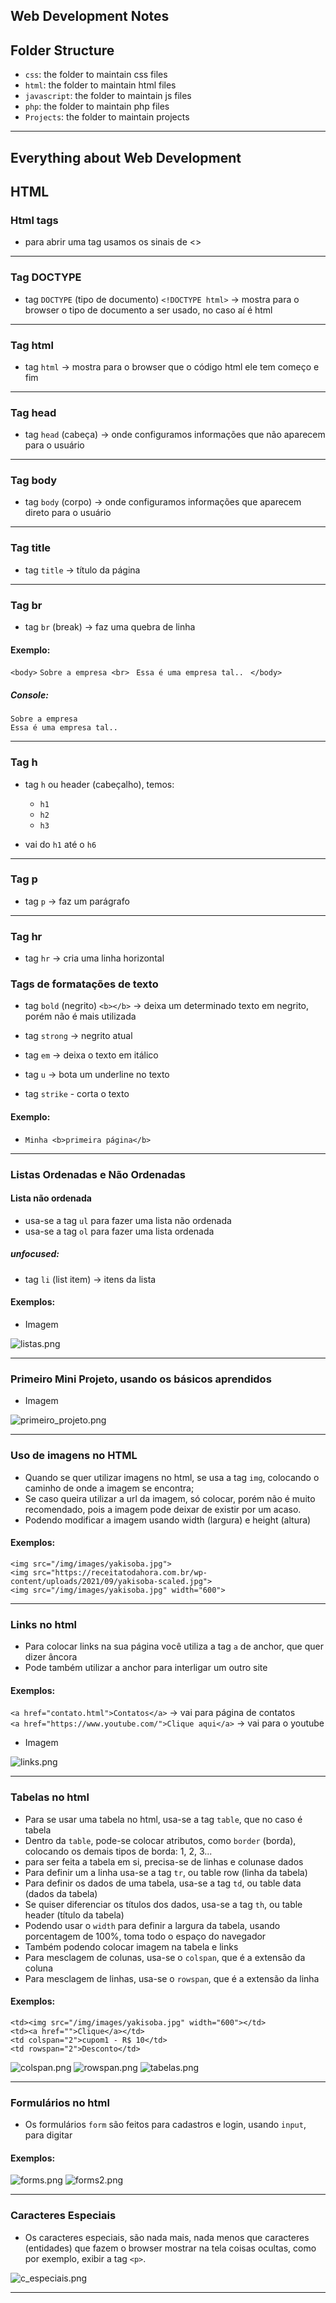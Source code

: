 ## Web Development Notes

## Folder Structure

- `css`: the folder to maintain css files
- `html`: the folder to maintain html files
- `javascript`: the folder to maintain js files
- `php`: the folder to maintain php files
- `Projects`: the folder to maintain projects

---

## Everything about Web Development

## HTML

### Html tags

- para abrir uma tag usamos os sinais de <>

---

### Tag DOCTYPE

- tag `DOCTYPE` (tipo de documento) `<!DOCTYPE html>` -> mostra para o browser o tipo de documento a ser usado, no caso aí é html

---

### Tag html

- tag `html` -> mostra para o browser que o código html ele tem começo e fim

---

### Tag head

- tag `head` (cabeça) -> onde configuramos informações que não aparecem para o usuário

---

### Tag body

- tag `body` (corpo) -> onde configuramos informações que aparecem direto para o usuário

---

### Tag title

- tag `title` -> título da página

---

### Tag br

- tag `br` (break) -> faz uma quebra de linha

#### Exemplo:

`<body>`
`Sobre a empresa <br> `
`Essa é uma empresa tal.. `
`</body>`

##### Console:

    Sobre a empresa
    Essa é uma empresa tal..

---

### Tag h

- tag `h` ou header (cabeçalho), temos:

  - `h1`
  - `h2`
  - `h3`

- vai do `h1` até o `h6`

---

### Tag p

- tag `p` -> faz um parágrafo

---

### Tag hr

- tag `hr` -> cria uma linha horizontal

### Tags de formatações de texto

- tag `bold` (negrito) `<b></b>` -> deixa um determinado texto em negrito, porém não é mais utilizada

- tag `strong` -> negrito atual

- tag `em` -> deixa o texto em itálico

- tag `u` -> bota um underline no texto

- tag `strike` - corta o texto

#### Exemplo:

- `Minha <b>primeira página</b>`

---

### Listas Ordenadas e Não Ordenadas

#### Lista não ordenada

- usa-se a tag `ul` para fazer uma lista não ordenada
- usa-se a tag `ol` para fazer uma lista ordenada

##### unfocused:

- tag `li` (list item) -> itens da lista

#### Exemplos:

- Imagem

![listas.png](img/images_readme/listas.png)

---

### Primeiro Mini Projeto, usando os básicos aprendidos

- Imagem

![primeiro_projeto.png](img/images_readme/primeiro_projeto.png)

---

### Uso de imagens no HTML

- Quando se quer utilizar imagens no html, se usa a tag `img`, colocando o caminho de onde a imagem se encontra;
- Se caso queira utilizar a url da imagem, só colocar, porém não é muito recomendado, pois a imagem pode deixar de existir por um acaso.
- Podendo modificar a imagem usando width (largura) e height (altura)

#### Exemplos:

`<img src="/img/images/yakisoba.jpg">` <br>
`<img src="https://receitatodahora.com.br/wp-content/uploads/2021/09/yakisoba-scaled.jpg">` <br>
`<img src="/img/images/yakisoba.jpg" width="600">`

---

### Links no html

- Para colocar links na sua página você utiliza a tag `a` de anchor, que quer dizer âncora
- Pode também utilizar a anchor para interligar um outro site

#### Exemplos:

`<a href="contato.html">Contatos</a>` -> vai para página de contatos <br>
`<a href="https://www.youtube.com/">Clique aqui</a>` -> vai para o youtube

- Imagem

![links.png](img/images_readme/links.png)

---

### Tabelas no html

- Para se usar uma tabela no html, usa-se a tag `table`, que no caso é tabela
- Dentro da `table`, pode-se colocar atributos, como `border` (borda), colocando os demais tipos de borda: 1, 2, 3...
- para ser feita a tabela em si, precisa-se de linhas e colunase dados
- Para definir um a linha usa-se a tag `tr`, ou table row (linha da tabela)
- Para definir os dados de uma tabela, usa-se a tag `td`, ou table data (dados da tabela)
- Se quiser diferenciar os títulos dos dados, usa-se a tag `th`, ou table header (título da tabela)
- Podendo usar o `width` para definir a largura da tabela, usando porcentagem de 100%, toma todo o espaço do navegador
- Também podendo colocar imagem na tabela e links
- Para mesclagem de colunas, usa-se o `colspan`, que é a extensão da coluna
- Para mesclagem de linhas, usa-se o `rowspan`, que é a extensão da linha

#### Exemplos:

`<td><img src="/img/images/yakisoba.jpg" width="600"></td>` <br>
`<td><a href="">Clique</a></td>` <br>
`<td colspan="2">cupom1 - R$ 10</td>` <br>
`<td rowspan="2">Desconto</td>` <br>

![colspan.png](img/images_readme/colspan.png)
![rowspan.png](img/images_readme/rowspan.png)
![tabelas.png](img/images_readme/tabelas.png)

---

### Formulários no html

- Os formulários `form` são feitos para cadastros e login, usando `input`, para digitar

#### Exemplos:

![forms.png](img/images_readme/forms.png)
![forms2.png](img/images_readme/forms2.png)

---

### Caracteres Especiais

- Os caracteres especiais, são nada mais, nada menos que caracteres (entidades) que fazem o browser mostrar na tela coisas ocultas, como por exemplo, exibir a tag `<p>`.

![c_especiais.png](img/images_readme/c_especiais.png)

---
